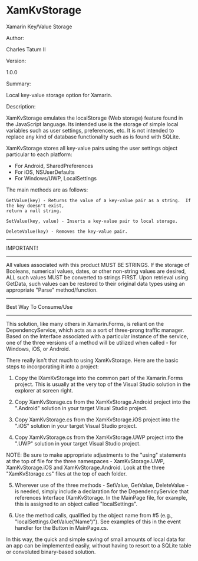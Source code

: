 # XamKvStorage

Xamarin Key/Value Storage


Author: 

Charles Tatum II


Version: 

1.0.0



Summary:

Local key-value storage option for Xamarin.



Description:

XamKvStorage emulates the localStorage (Web storage) feature found in the JavaScript language.  Its intended use is the storage of simple local variables such as user settings, preferences, etc.  It is not intended to replace any kind of database functionality such as is found with SQLite.  

XamKvStorage stores all key-value pairs using the user settings object particular to each platform:

- For Android, SharedPreferences
- For iOS, NSUserDefaults
- For Windows/UWP, LocalSettings

The main methods are as follows:

    GetValue(key) - Returns the value of a key-value pair as a string.  If the key doesn't exist, 
    return a null string.

    SetValue(key, value) - Inserts a key-value pair to local storage.

    DeleteValue(key) - Removes the key-value pair.


**********
IMPORTANT!
**********

All values associated with this product MUST BE STRINGS.  If the storage of Booleans, numerical values, dates, or other non-string values are desired, ALL such values MUST be converted to strings FIRST.  Upon retrieval using GetData, such values can be restored to their original data types using an appropriate "Parse" method/function.


**********
Best Way To Consume/Use
**********

This solution, like many others in Xamarin.Forms, is reliant on the DependencyService, which acts as a sort of three-prong traffic manager.  Based on the Interface associated with a particular instance of the service, one of the three versions of a method will be utilized when called - for Windows, iOS, or Android. 

There really isn't that much to using XamKvStorage. Here are the basic steps to incorporating it into a project:

1. Copy the IXamKvStorage into the common part of the Xamarin.Forms project. This is usually at the very top of the Visual Studio solution in the explorer at screen right.

2. Copy XamKvStorage.cs from the XamKvStorage.Android project into the ".Android" solution in your target Visual Studio project.

3. Copy XamKvStorage.cs from the XamKvStorage.iOS project into the ".iOS" solution in your target Visual Studio project.

4. Copy XamKvStorage.cs from the XamKvStorage.UWP project into the ".UWP" solution in your target Visual Studio project.

NOTE: Be sure to make appropriate adjustments to the "using" statements at the top of file for the three namespaces - XamKvStorage.UWP, XamKvStorage.iOS and XamKvStorage.Android. Look at the three "XamKvStorage.cs" files at the top of each folder.

5. Wherever use of the three methods - SetValue, GetValue, DeleteValue - is needed, simply include a declaration for the DependencyService that references Interface IXamKvStorage.  In the MainPage file, for example, this is assigned to an object called "localSettings".

6. Use the method calls, qualified by the object name from #5 (e.g., "localSettings.GetValue('Name')"). See examples of this in the event handler for the Button in MainPage.cs.

In this way, the quick and simple saving of small amounts of local data for an app can be implemented easily, without having to resort to a SQLite table or convoluted binary-based solution.  
